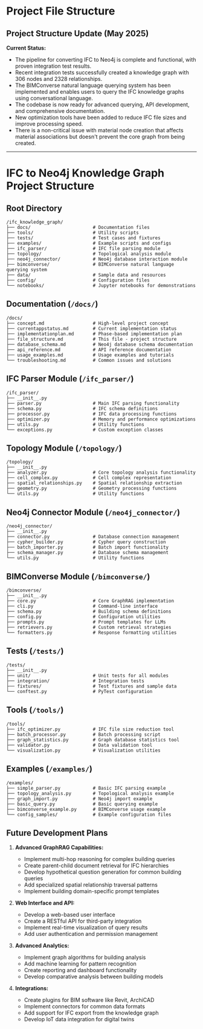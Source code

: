 # Project File Structure

## Project Structure Update (May 2025)

**Current Status:**
- The pipeline for converting IFC to Neo4j is complete and functional, with proven integration test results.
- Recent integration tests successfully created a knowledge graph with 306 nodes and 2328 relationships.
- The BIMConverse natural language querying system has been implemented and enables users to query the IFC knowledge graphs using conversational language.
- The codebase is now ready for advanced querying, API development, and comprehensive documentation.
- New optimization tools have been added to reduce IFC file sizes and improve processing speed.
- There is a non-critical issue with material node creation that affects material associations but doesn't prevent the core graph from being created.

---

# IFC to Neo4j Knowledge Graph Project Structure

## Root Directory

```
/ifc_knowledge_graph/
├── docs/                       # Documentation files
├── tools/                      # Utility scripts
├── tests/                      # Test cases and fixtures
├── examples/                   # Example scripts and configs
├── ifc_parser/                 # IFC file parsing module
├── topology/                   # Topological analysis module
├── neo4j_connector/            # Neo4j database interaction module
├── bimconverse/                # BIMConverse natural language querying system
├── data/                       # Sample data and resources
├── config/                     # Configuration files
└── notebooks/                  # Jupyter notebooks for demonstrations
```

## Documentation (`/docs/`)

```
/docs/
├── concept.md                  # High-level project concept
├── currentappstatus.md         # Current implementation status
├── implementationplan.md       # Phase-based implementation plan
├── file_structure.md           # This file - project structure
├── database_schema.md          # Neo4j database schema documentation
├── api_reference.md            # API reference documentation
├── usage_examples.md           # Usage examples and tutorials
└── troubleshooting.md          # Common issues and solutions
```

## IFC Parser Module (`/ifc_parser/`)

```
/ifc_parser/
├── __init__.py
├── parser.py                   # Main IFC parsing functionality
├── schema.py                   # IFC schema definitions
├── processor.py                # IFC data processing functions
├── optimizer.py                # Memory and performance optimizations
├── utils.py                    # Utility functions
└── exceptions.py               # Custom exception classes
```

## Topology Module (`/topology/`)

```
/topology/
├── __init__.py
├── analyzer.py                 # Core topology analysis functionality
├── cell_complex.py             # Cell complex representation
├── spatial_relationships.py    # Spatial relationship extraction
├── geometry.py                 # Geometry processing functions
└── utils.py                    # Utility functions
```

## Neo4j Connector Module (`/neo4j_connector/`)

```
/neo4j_connector/
├── __init__.py
├── connector.py                # Database connection management
├── cypher_builder.py           # Cypher query construction
├── batch_importer.py           # Batch import functionality
├── schema_manager.py           # Database schema management
└── utils.py                    # Utility functions
```

## BIMConverse Module (`/bimconverse/`)

```
/bimconverse/
├── __init__.py
├── core.py                     # Core GraphRAG implementation
├── cli.py                      # Command-line interface
├── schema.py                   # Building schema definitions
├── config.py                   # Configuration utilities
├── prompts.py                  # Prompt templates for LLMs
├── retrievers.py               # Custom retrieval strategies
└── formatters.py               # Response formatting utilities
```

## Tests (`/tests/`)

```
/tests/
├── __init__.py
├── unit/                       # Unit tests for all modules
├── integration/                # Integration tests
├── fixtures/                   # Test fixtures and sample data
└── conftest.py                 # PyTest configuration
```

## Tools (`/tools/`)

```
/tools/
├── ifc_optimizer.py            # IFC file size reduction tool
├── batch_processor.py          # Batch processing script
├── graph_statistics.py         # Graph database statistics tool
├── validator.py                # Data validation tool
└── visualization.py            # Visualization utilities
```

## Examples (`/examples/`)

```
/examples/
├── simple_parser.py            # Basic IFC parsing example
├── topology_analysis.py        # Topological analysis example
├── graph_import.py             # Neo4j import example
├── basic_query.py              # Basic querying example
├── bimconverse_example.py      # BIMConverse usage example
└── config_samples/             # Example configuration files
```

## Future Development Plans

1. **Advanced GraphRAG Capabilities:**
   - Implement multi-hop reasoning for complex building queries
   - Create parent-child document retrieval for IFC hierarchies
   - Develop hypothetical question generation for common building queries
   - Add specialized spatial relationship traversal patterns
   - Implement building domain-specific prompt templates

2. **Web Interface and API:**
   - Develop a web-based user interface
   - Create a RESTful API for third-party integration
   - Implement real-time visualization of query results
   - Add user authentication and permission management

3. **Advanced Analytics:**
   - Implement graph algorithms for building analysis
   - Add machine learning for pattern recognition
   - Create reporting and dashboard functionality
   - Develop comparative analysis between building models

4. **Integrations:**
   - Create plugins for BIM software like Revit, ArchiCAD
   - Implement connectors for common data formats
   - Add support for IFC export from the knowledge graph
   - Develop IoT data integration for digital twins
